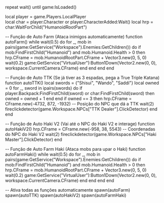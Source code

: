 repeat wait() until game:IsLoaded()

local player = game.Players.LocalPlayer  
local char = player.Character or player.CharacterAdded:Wait()
local hrp = char:WaitForChild("HumanoidRootPart")  

-- Função de Auto Farm (Ataca inimigos automaticamente)
function autoFarm()
    while wait(0.5) do
        for _, mob in pairs(game:GetService("Workspace").Enemies:GetChildren()) do
            if mob:FindFirstChild("Humanoid") and mob.Humanoid.Health > 0 then
                hrp.CFrame = mob.HumanoidRootPart.CFrame + Vector3.new(0, 5, 0)  
                wait(0.2)
                game:GetService("VirtualUser"):Button1Down(Vector2.new(0, 0), workspace.CurrentCamera.CFrame)
            end
        end
    end
end

-- Função de Auto TTK (Se já tiver as 3 espadas, pega a True Triple Katana)
function autoTTK()
    local swords = {"Shisui", "Wando", "Saddi"}
    local owned = 0
    for _, sword in ipairs(swords) do
        if player.Backpack:FindFirstChild(sword) or char:FindFirstChild(sword) then
            owned = owned + 1
        end
    end
    if owned == 3 then
        hrp.CFrame = CFrame.new(-4732, 872, -1932) -- Posição do NPC que dá a TTK
        wait(2)
        fireclickdetector(game.Workspace.NPCs["TTK Dealer"].ClickDetector)
    end
end

-- Função de Auto Haki V2 (Vai até o NPC do Haki V2 e interage)
function autoHakiV2()
    hrp.CFrame = CFrame.new(-958, 38, 5543) -- Coordenadas do NPC do Haki V2
    wait(2)
    fireclickdetector(game.Workspace.NPCs["Haki Master"].ClickDetector)
end

-- Função de Auto Farm Haki (Ataca mobs para upar o Haki)
function autoFarmHaki()
    while wait(0.5) do
        for _, mob in pairs(game:GetService("Workspace").Enemies:GetChildren()) do
            if mob:FindFirstChild("Humanoid") and mob.Humanoid.Health > 0 then
                hrp.CFrame = mob.HumanoidRootPart.CFrame + Vector3.new(0, 5, 0)  
                wait(0.2)
                game:GetService("VirtualUser"):Button1Down(Vector2.new(0, 0), workspace.CurrentCamera.CFrame)
            end
        end
    end
end

-- Ativa todas as funções automaticamente
spawn(autoFarm)
spawn(autoTTK)
spawn(autoHakiV2)
spawn(autoFarmHaki)
